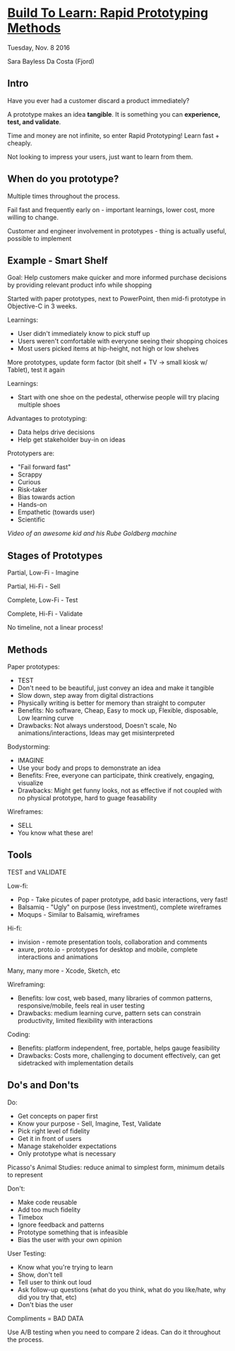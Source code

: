 # [Build To Learn: Rapid Prototyping Methods](https://qconsf.com/sf2016/presentation/building-learn-rapid-prototyping-methods)

Tuesday, Nov. 8 2016

Sara Bayless Da Costa (Fjord)

## Intro

Have you ever had a customer discard a product immediately?

A prototype makes an idea __tangible__. It is something you can __experience, test, and validate__.

Time and money are not infinite, so enter Rapid Prototyping! Learn fast + cheaply.

Not looking to impress your users, just want to learn from them.

## When do you prototype?

Multiple times throughout the process.

Fail fast and frequently early on - important learnings, lower cost, more willing to change.

Customer and engineer involvement in prototypes - thing is actually useful, possible to implement

## Example - Smart Shelf

Goal: Help customers make quicker and more informed purchase decisions by providing relevant product info while shopping

Started with paper prototypes, next to PowerPoint, then mid-fi prototype in Objective-C in 3 weeks.

Learnings:
* User didn't immediately know to pick stuff up
* Users weren't comfortable with everyone seeing their shopping choices
* Most users picked items at hip-height, not high or low shelves

More prototypes, update form factor (bit shelf + TV -> small kiosk w/ Tablet), test it again

Learnings:
* Start with one shoe on the pedestal, otherwise people will try placing multiple shoes

Advantages to prototyping:
* Data helps drive decisions
* Help get stakeholder buy-in on ideas

Prototypers are:
* "Fail forward fast"
* Scrappy
* Curious
* Risk-taker
* Bias towards action
* Hands-on
* Empathetic (towards user)
* Scientific

_Video of an awesome kid and his Rube Goldberg machine_

## Stages of Prototypes

Partial, Low-Fi - Imagine

Partial, Hi-Fi - Sell

Complete, Low-Fi - Test

Complete, Hi-Fi - Validate

No timeline, not a linear process!

## Methods

Paper prototypes:
* TEST
* Don't need to be beautiful, just convey an idea and make it tangible
* Slow down, step away from digital distractions
* Physically writing is better for memory than straight to computer
* Benefits: No software, Cheap, Easy to mock up, Flexible, disposable, Low learning curve
* Drawbacks: Not always understood, Doesn't scale, No animations/interactions, Ideas may get misinterpreted

Bodystorming:
* IMAGINE
* Use your body and props to demonstrate an idea
* Benefits: Free, everyone can participate, think creatively, engaging, visualize
* Drawbacks: Might get funny looks, not as effective if not coupled with no physical prototype, hard to guage feasability

Wireframes:
* SELL
* You know what these are!

## Tools

TEST and VALIDATE

Low-fi:
* Pop - Take picutes of paper prototype, add basic interactions, very fast!
* Balsamiq - "Ugly" on purpose (less investment), complete wireframes
* Moqups - Similar to Balsamiq, wireframes

Hi-fi:
* invision - remote presentation tools, collaboration and comments
* axure, proto.io - prototypes for desktop and mobile, complete interactions and animations

Many, many more - Xcode, Sketch, etc

Wireframing:
* Benefits: low cost, web based, many libraries of common patterns, responsive/mobile, feels real in user testing
* Drawbacks: medium learning curve, pattern sets can constrain productivity, limited flexibility with interactions

Coding:
* Benefits: platform independent, free, portable, helps gauge feasibility
* Drawbacks: Costs more, challenging to document effectively, can get sidetracked with implementation details

## Do's and Don'ts

Do:
* Get concepts on paper first
* Know your purpose - Sell, Imagine, Test, Validate
* Pick right level of fidelity
* Get it in front of users
* Manage stakeholder expectations
* Only prototype what is necessary

Picasso's Animal Studies: reduce animal to simplest form, minimum details to represent

Don't:
* Make code reusable
* Add too much fidelity
* Timebox
* Ignore feedback and patterns
* Prototype something that is infeasible
* Bias the user with your own opinion

User Testing:
* Know what you're trying to learn
* Show, don't tell
* Tell user to think out loud
* Ask follow-up questions (what do you think, what do you like/hate, why did you try that, etc)
* Don't bias the user

Compliments = BAD DATA

Use A/B testing when you need to compare 2 ideas. Can do it throughout the process. 
